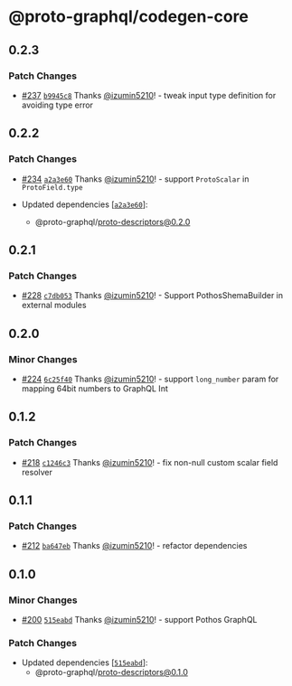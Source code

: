 # @proto-graphql/codegen-core

## 0.2.3

### Patch Changes

- [#237](https://github.com/proto-graphql/proto-graphql-js/pull/237) [`b9945c8`](https://github.com/proto-graphql/proto-graphql-js/commit/b9945c827e737bda8b85621966a90a2e7e5cdf41) Thanks [@izumin5210](https://github.com/izumin5210)! - tweak input type definition for avoiding type error

## 0.2.2

### Patch Changes

- [#234](https://github.com/proto-graphql/proto-graphql-js/pull/234) [`a2a3e60`](https://github.com/proto-graphql/proto-graphql-js/commit/a2a3e60789f75c31c600333afd830a02ac0cccf8) Thanks [@izumin5210](https://github.com/izumin5210)! - support `ProtoScalar` in `ProtoField.type`

- Updated dependencies [[`a2a3e60`](https://github.com/proto-graphql/proto-graphql-js/commit/a2a3e60789f75c31c600333afd830a02ac0cccf8)]:
  - @proto-graphql/proto-descriptors@0.2.0

## 0.2.1

### Patch Changes

- [#228](https://github.com/proto-graphql/proto-graphql-js/pull/228) [`c7db053`](https://github.com/proto-graphql/proto-graphql-js/commit/c7db0531f3790dbf61d740440eda841459cb3f6b) Thanks [@izumin5210](https://github.com/izumin5210)! - Support PothosShemaBuilder in external modules

## 0.2.0

### Minor Changes

- [#224](https://github.com/proto-graphql/proto-graphql-js/pull/224) [`6c25f40`](https://github.com/proto-graphql/proto-graphql-js/commit/6c25f4035f1b788a63bf005dbc52ca5d0bd5f2a2) Thanks [@izumin5210](https://github.com/izumin5210)! - support `long_number` param for mapping 64bit numbers to GraphQL Int

## 0.1.2

### Patch Changes

- [#218](https://github.com/proto-graphql/proto-graphql-js/pull/218) [`c1246c3`](https://github.com/proto-graphql/proto-graphql-js/commit/c1246c3a349f11e3b2bbfd6198c1a06b37270ece) Thanks [@izumin5210](https://github.com/izumin5210)! - fix non-null custom scalar field resolver

## 0.1.1

### Patch Changes

- [#212](https://github.com/proto-graphql/proto-graphql-js/pull/212) [`ba647eb`](https://github.com/proto-graphql/proto-graphql-js/commit/ba647eb584850fee9c632a76cc1c028ce8ccd725) Thanks [@izumin5210](https://github.com/izumin5210)! - refactor dependencies

## 0.1.0

### Minor Changes

- [#200](https://github.com/proto-graphql/proto-graphql-js/pull/200) [`515eabd`](https://github.com/proto-graphql/proto-graphql-js/commit/515eabd2f39baa0a99ae057b1b30a4ccc4149f66) Thanks [@izumin5210](https://github.com/izumin5210)! - support Pothos GraphQL

### Patch Changes

- Updated dependencies [[`515eabd`](https://github.com/proto-graphql/proto-graphql-js/commit/515eabd2f39baa0a99ae057b1b30a4ccc4149f66)]:
  - @proto-graphql/proto-descriptors@0.1.0
